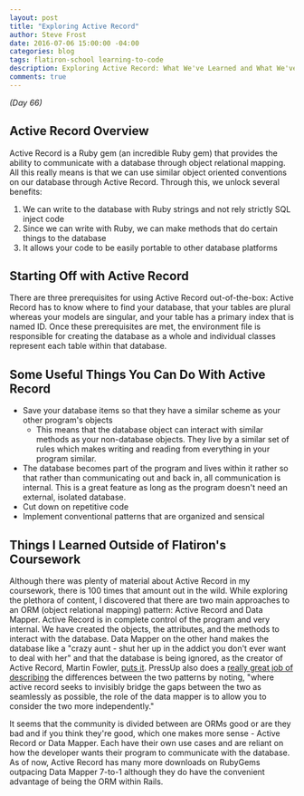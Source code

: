 ```yaml
---
layout: post
title: "Exploring Active Record"
author: Steve Frost
date: 2016-07-06 15:00:00 -04:00
categories: blog
tags: flatiron-school learning-to-code
description: Exploring Active Record: What We've Learned and What We've Found.
comments: true
---
```


_(Day 66)_ 

## Active Record Overview ##
Active Record is a Ruby gem (an incredible Ruby gem) that provides the ability to communicate with a database through object relational mapping. All this really means is that we can use similar object oriented conventions on our database through Active Record. Through this, we unlock several benefits:
  1. We can write to the database with Ruby strings and not rely strictly SQL inject code
  2. Since we can write with Ruby, we can make methods that do certain things to the database
  3. It allows your code to be easily portable to other database platforms

## Starting Off with Active Record ##
There are three prerequisites for using Active Record out-of-the-box: Active Record has to know where to find your database, that your tables are plural whereas your models are singular, and your table has a primary index that is named ID. Once these prerequisites are met, the environment file is responsible for creating the database as a whole and individual classes represent each table within that database.

## Some Useful Things You Can Do With Active Record ##
* Save your database items so that they have a similar scheme as your other program's objects
  * This means that the database object can interact with similar methods as your non-database objects. They live by a similar set of rules which makes writing and reading from everything in your program similar.
* The database becomes part of the program and lives within it rather so that rather than communicating out and back in, all communication is internal. This is a great feature as long as the program doesn't need an external, isolated database.
* Cut down on repetitive code
* Implement conventional patterns that are organized and sensical

## Things I Learned Outside of Flatiron's Coursework ##
Although there was plenty of material about Active Record in my coursework, there is 100 times that amount out in the wild. While exploring the plethora of content, I discovered that there are two main approaches to an ORM (object relational mapping) pattern: Active Record and Data Mapper. Active Record is in complete control of the program and very internal. We have created the objects, the attributes, and the methods to interact with the database. Data Mapper on the other hand makes the database like a "crazy aunt - shut her up in the addict you don't ever want to deal with her" and that the database is being ignored, as the creator of Active Record, Martin Fowler, [puts it](https://thoughtworks.wistia.com/medias/uxjb0lwrcz). PressUp also does a [really great job of describing](https://pressupinc.com/blog/2014/11/orm-patterns-active-record-data-mapper/) the differences between the two patterns by noting, "where active record seeks to invisibly bridge the gaps between the two as seamlessly as possible, the role of the data mapper is to allow you to consider the two more independently."

It seems that the community is divided between are ORMs good or are they bad and if you think they're good, which one makes more sense - Active Record or Data Mapper. Each have their own use cases and are reliant on how the developer wants their program to communicate with the database. As of now, Active Record has many more downloads on RubyGems outpacing Data Mapper 7-to-1 although they do have the convenient advantage of being the ORM within Rails.
